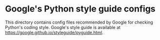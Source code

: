 # Google's Python style guide configs

This directory contains config files recommended by Google for checking Python's coding style.
Google's style guide is available at https://google.github.io/styleguide/pyguide.html.

